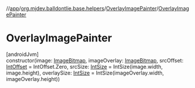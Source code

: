 //[app](../../../index.md)/[org.mjdev.balldontlie.base.helpers](../index.md)/[OverlayImagePainter](index.md)/[OverlayImagePainter](-overlay-image-painter.md)

# OverlayImagePainter

[androidJvm]\
constructor(image: [ImageBitmap](https://developer.android.com/reference/kotlin/androidx/compose/ui/graphics/ImageBitmap.html), imageOverlay: [ImageBitmap](https://developer.android.com/reference/kotlin/androidx/compose/ui/graphics/ImageBitmap.html), srcOffset: [IntOffset](https://developer.android.com/reference/kotlin/androidx/compose/ui/unit/IntOffset.html) = IntOffset.Zero, srcSize: [IntSize](https://developer.android.com/reference/kotlin/androidx/compose/ui/unit/IntSize.html) = IntSize(image.width, image.height), overlaySize: [IntSize](https://developer.android.com/reference/kotlin/androidx/compose/ui/unit/IntSize.html) = IntSize(imageOverlay.width, imageOverlay.height))
